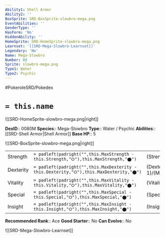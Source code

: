 ```yaml
---
Ability1: Shell Armor
Ability2: ''
BoxSprite: SRD-BoxSprite-slowbro-mega.png
EventAbilities: ''
GenderType: ''
HasForm: 'No'
HiddenAbility: ''
HomeSprite: SRD-HomeSprite-slowbro-mega.png
Learnset: '[[SRD-Mega-Slowbro-Learnset]]'
Legendary: 'No'
Name: Mega-Slowbro
Number: 80
Sprite: slowbro-mega.png
Type1: Water
Type2: Psychic
---
```


#PokeroleSRD/Pokedex

# `= this.name`

![[SRD-HomeSprite-slowbro-mega.png|right]]

**DexID**:: 0080M
**Species**:: Mega-Slowbro
**Type**:: Water / Psychic
**Abilities**:: [[SRD-Shell Armor|Shell Armor]]
**Base HP**:: 5

![[SRD-BoxSprite-slowbro-mega.png|right]]

|           |                                                                                        |                                          |
| --------- | -------------------------------------------------------------------------------------- | ---------------------------------------- |
| Strength  | `= padleft(padright("",this.MaxStrength - this.Strength,"⭘"),this.MaxStrength,"⬤")`    | (Strength::2)/(MaxStrength::5)   |
| Dexterity | `= padleft(padright("",this.MaxDexterity - this.Dexterity,"⭘"),this.MaxDexterity,"⬤")` | (Dexterity:: 1)/(MaxDexterity::2) |
| Vitality  | `= padleft(padright("",this.MaxVitality - this.Vitality,"⭘"),this.MaxVitality,"⬤")`    | (Vitality::4)/(MaxVitality::9)   |
| Special   | `= padleft(padright("",this.MaxSpecial - this.Special,"⭘"),this.MaxSpecial,"⬤")`       | (Special::3)/(MaxSpecial::7)     |
| Insight   | `= padleft(padright("",this.MaxInsight - this.Insight,"⭘"),this.MaxInsight,"⬤")`       | (Insight::2)/(MaxInsight::5)     |

**Recommended Rank**:: Ace
**Good Starter**:: No
**Can Evolve**:: No

![[SRD-Mega-Slowbro-Learnset]]